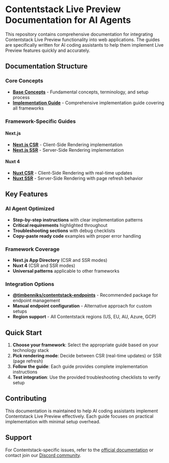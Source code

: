# Contentstack Live Preview Documentation for AI Agents

This repository contains comprehensive documentation for integrating Contentstack Live Preview functionality into web applications. The guides are specifically written for AI coding assistants to help them implement Live Preview features quickly and accurately.

## Documentation Structure

### Core Concepts

- **[Base Concepts](01-live-preview-base-concepts.md)** - Fundamental concepts, terminology, and setup process
- **[Implementation Guide](02-live-preview-implementation.md)** - Comprehensive implementation guide covering all frameworks

### Framework-Specific Guides

#### Next.js

- **[Next.js CSR](live-preview-next-csr.md)** - Client-Side Rendering implementation
- **[Next.js SSR](live-preview-next-ssr.md)** - Server-Side Rendering implementation

#### Nuxt 4

- **[Nuxt CSR](live-preview-nuxt-csr.md)** - Client-Side Rendering with real-time updates
- **[Nuxt SSR](live-preview-nuxt-ssr.md)** - Server-Side Rendering with page refresh behavior

## Key Features

### AI Agent Optimized

- **Step-by-step instructions** with clear implementation patterns
- **Critical requirements** highlighted throughout
- **Troubleshooting sections** with debug checklists
- **Copy-paste ready code** examples with proper error handling

### Framework Coverage

- **Next.js App Directory** (CSR and SSR modes)
- **Nuxt 4** (CSR and SSR modes)
- **Universal patterns** applicable to other frameworks

### Integration Options

- **[@timbenniks/contentstack-endpoints](https://www.npmjs.com/package/@timbenniks/contentstack-endpoints)** - Recommended package for endpoint management
- **Manual endpoint configuration** - Alternative approach for custom setups
- **Region support** - All Contentstack regions (US, EU, AU, Azure, GCP)

## Quick Start

1. **Choose your framework**: Select the appropriate guide based on your technology stack
2. **Pick rendering mode**: Decide between CSR (real-time updates) or SSR (page refresh)
3. **Follow the guide**: Each guide provides complete implementation instructions
4. **Test integration**: Use the provided troubleshooting checklists to verify setup

## Contributing

This documentation is maintained to help AI coding assistants implement Contentstack Live Preview effectively. Each guide focuses on practical implementation with minimal setup overhead.

## Support

For Contentstack-specific issues, refer to the [official documentation](https://www.contentstack.com/docs/developers/set-up-live-preview) or contact join our [Discord community](https://community.contentstack.com).
